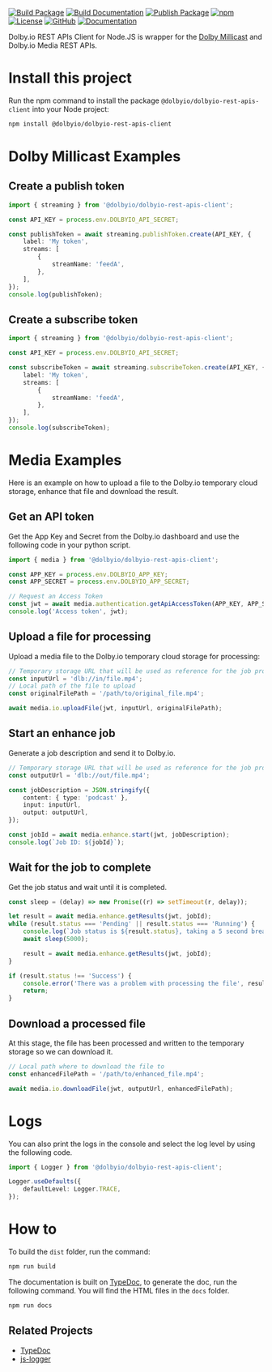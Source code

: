 [![Build Package](https://github.com/DolbyIO/dolbyio-rest-apis-client-node/actions/workflows/build-package.yml/badge.svg)](https://github.com/DolbyIO/dolbyio-rest-apis-client-node/actions/workflows/build-package.yml)
[![Build Documentation](https://github.com/DolbyIO/dolbyio-rest-apis-client-node/actions/workflows/build-documentation.yml/badge.svg)](https://github.com/DolbyIO/dolbyio-rest-apis-client-node/actions/workflows/build-documentation.yml)
[![Publish Package](https://github.com/DolbyIO/dolbyio-rest-apis-client-node/actions/workflows/publish-package.yml/badge.svg)](https://github.com/DolbyIO/dolbyio-rest-apis-client-node/actions/workflows/publish-package.yml)
[![npm](https://img.shields.io/npm/v/@dolbyio/dolbyio-rest-apis-client)](https://www.npmjs.com/package/@dolbyio/dolbyio-rest-apis-client)
[![License](https://img.shields.io/github/license/DolbyIO/dolbyio-rest-apis-client-node)](LICENSE)
[![GitHub](https://img.shields.io/badge/GitHub-_?logo=GitHub&labelColor=black&color=blue)](https://github.com/DolbyIO/dolbyio-rest-apis-client-node)
[![Documentation](https://img.shields.io/badge/Documentation-_?logo=readthedocs&labelColor=black&color=blue)](https://api-references.dolby.io/dolbyio-rest-apis-client-node/)

Dolby.io REST APIs Client for Node.JS is wrapper for the [Dolby Millicast](https://optiview.dolby.com/docs/millicast/api/millicast-api/) and Dolby.io Media REST APIs.

# Install this project

Run the npm command to install the package `@dolbyio/dolbyio-rest-apis-client` into your Node project:

```bash
npm install @dolbyio/dolbyio-rest-apis-client
```

# Dolby Millicast Examples

## Create a publish token

```ts
import { streaming } from '@dolbyio/dolbyio-rest-apis-client';

const API_KEY = process.env.DOLBYIO_API_SECRET;

const publishToken = await streaming.publishToken.create(API_KEY, {
    label: 'My token',
    streams: [
        {
            streamName: 'feedA',
        },
    ],
});
console.log(publishToken);
```

## Create a subscribe token

```ts
import { streaming } from '@dolbyio/dolbyio-rest-apis-client';

const API_KEY = process.env.DOLBYIO_API_SECRET;

const subscribeToken = await streaming.subscribeToken.create(API_KEY, {
    label: 'My token',
    streams: [
        {
            streamName: 'feedA',
        },
    ],
});
console.log(subscribeToken);
```

# Media Examples

Here is an example on how to upload a file to the Dolby.io temporary cloud storage, enhance that file and download the result.

## Get an API token

Get the App Key and Secret from the Dolby.io dashboard and use the following code in your python script.

```ts
import { media } from '@dolbyio/dolbyio-rest-apis-client';

const APP_KEY = process.env.DOLBYIO_APP_KEY;
const APP_SECRET = process.env.DOLBYIO_APP_SECRET;

// Request an Access Token
const jwt = await media.authentication.getApiAccessToken(APP_KEY, APP_SECRET);
console.log('Access token', jwt);
```

## Upload a file for processing

Upload a media file to the Dolby.io temporary cloud storage for processing:

```ts
// Temporary storage URL that will be used as reference for the job processing
const inputUrl = 'dlb://in/file.mp4';
// Local path of the file to upload
const originalFilePath = '/path/to/original_file.mp4';

await media.io.uploadFile(jwt, inputUrl, originalFilePath);
```

## Start an enhance job

Generate a job description and send it to Dolby.io.

```ts
// Temporary storage URL that will be used as reference for the job processing
const outputUrl = 'dlb://out/file.mp4';

const jobDescription = JSON.stringify({
    content: { type: 'podcast' },
    input: inputUrl,
    output: outputUrl,
});

const jobId = await media.enhance.start(jwt, jobDescription);
console.log(`Job ID: ${jobId}`);
```

## Wait for the job to complete

Get the job status and wait until it is completed.

```javascript
const sleep = (delay) => new Promise((r) => setTimeout(r, delay));

let result = await media.enhance.getResults(jwt, jobId);
while (result.status === 'Pending' || result.status === 'Running') {
    console.log(`Job status is ${result.status}, taking a 5 second break...`);
    await sleep(5000);

    result = await media.enhance.getResults(jwt, jobId);
}

if (result.status !== 'Success') {
    console.error('There was a problem with processing the file', result);
    return;
}
```

## Download a processed file

At this stage, the file has been processed and written to the temporary storage so we can download it.

```javascript
// Local path where to download the file to
const enhancedFilePath = '/path/to/enhanced_file.mp4';

await media.io.downloadFile(jwt, outputUrl, enhancedFilePath);
```

# Logs

You can also print the logs in the console and select the log level by using the following code.

```ts
import { Logger } from '@dolbyio/dolbyio-rest-apis-client';

Logger.useDefaults({
    defaultLevel: Logger.TRACE,
});
```

# How to

To build the `dist` folder, run the command:

```bash
npm run build
```

The documentation is built on [TypeDoc](https://typedoc.org), to generate the doc, run the following command. You will find the HTML files in the `docs` folder.

```bash
npm run docs
```

## Related Projects

- [TypeDoc](https://typedoc.org)
- [js-logger](https://github.com/jonnyreeves/js-logger)
